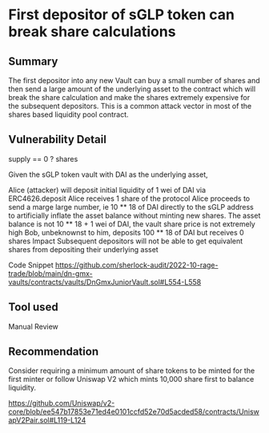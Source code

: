 # First depositor of sGLP token can break share calculations

## Summary

The first depositor into any new Vault can buy a small number of shares and then send a large amount of the underlying asset to the contract which will break the share calculation and make the shares extremely expensive for the subsequent depositors. This is a common attack vector in most of the shares based liquidity pool contract.

## Vulnerability Detail

supply == 0 ? shares

Given the sGLP token vault with DAI as the underlying asset,

Alice (attacker) will deposit initial liquidity of 1 wei of DAI via ERC4626.deposit
Alice receives 1 share of the protocol
Alice proceeds to send a marge large number, ie 10 ** 18 of DAI directly to the sGLP address to artificially inflate the asset balance without minting new shares.
The asset balance is not 10 ** 18 + 1 wei of DAI, the vault share price is not extremely high
Bob, unbeknownst to him, deposits 100 ** 18 of DAI but receives 0 shares
Impact
Subsequent depositors will not be able to get equivalent shares from depositing their underlying asset

Code Snippet
https://github.com/sherlock-audit/2022-10-rage-trade/blob/main/dn-gmx-vaults/contracts/vaults/DnGmxJuniorVault.sol#L554-L558

## Tool used
Manual Review

## Recommendation
Consider requiring a minimum amount of share tokens to be minted for the first minter or follow Uniswap V2 which mints 10,000 share first to balance liquidity.

https://github.com/Uniswap/v2-core/blob/ee547b17853e71ed4e0101ccfd52e70d5acded58/contracts/UniswapV2Pair.sol#L119-L124

